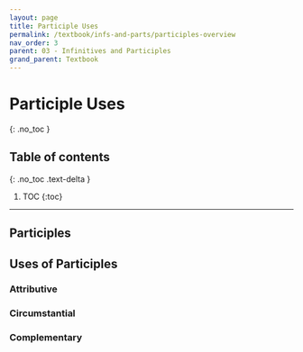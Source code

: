 ```yaml
---
layout: page
title: Participle Uses
permalink: /textbook/infs-and-parts/participles-overview
nav_order: 3
parent: 03 - Infinitives and Participles
grand_parent: Textbook
---
```


# Participle Uses
{: .no_toc }

## Table of contents
{: .no_toc .text-delta }

1. TOC
{:toc}

***

## Participles

## Uses of Participles

### Attributive

### Circumstantial

### Complementary
